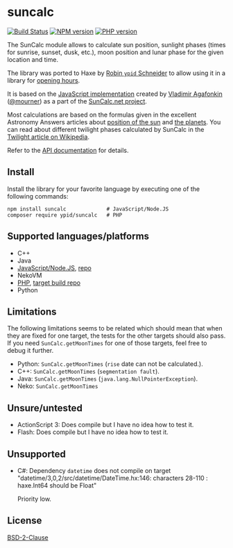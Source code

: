 
# suncalc

<!-- This file was generated by scripts/template. Do not edit this file directly but
     instead have a look at: metainfo.json, templates/README.md.j2. -->

[![Build Status](https://travis-ci.org/ypid/suncalc.svg?branch=master)](https://travis-ci.org/ypid/suncalc)
[![NPM version](https://badge.fury.io/js/suncalc.svg)](https://www.npmjs.org/package/suncalc)
[![PHP version](https://badge.fury.io/ph/ypid%2Fsuncalc.svg)](https://packagist.org/packages/ypid/suncalc)


The SunCalc module allows to calculate sun position,
sunlight phases (times for sunrise, sunset, dusk, etc.),
moon position and lunar phase for the given location and time.

The library was ported to Haxe by [Robin `ypid` Schneider](https://github.com/ypid) to allow using it in a library for [opening hours](https://github.com/opening-hours/opening_hours.js/issues/136).

It is based on the [JavaScript implementation](https://github.com/mourner/suncalc)
created by [Vladimir Agafonkin](http://agafonkin.com/en) ([@mourner](https://github.com/mourner))
as a part of the [SunCalc.net project](http://suncalc.net).

Most calculations are based on the formulas given in the excellent Astronomy Answers articles
about [position of the sun](http://aa.quae.nl/en/reken/zonpositie.html)
and [the planets](http://aa.quae.nl/en/reken/hemelpositie.html).
You can read about different twilight phases calculated by SunCalc
in the [Twilight article on Wikipedia](https://en.wikipedia.org/wiki/Twilight).

Refer to the [API documentation](https://ypid.github.io/suncalc/suncalc/SunCalc.html) for details.

## Install

Install the library for your favorite language by executing one of the following commands:

```Shell
npm install suncalc             # JavaScript/Node.JS
composer require ypid/suncalc   # PHP
```

## Supported languages/platforms

* C++
* Java
* [JavaScript/Node.JS](https://www.npmjs.org/package/suncalc), [repo](https://github.com/mourner/suncalc)
* NekoVM
* [PHP](https://packagist.org/packages/ypid/suncalc), [target build repo](https://github.com/ypid/suncalc-php)
* Python

## Limitations

The following limitations seems to be related which should mean that when they are fixed for one target, the tests for the other targets should also pass. If you need `SunCalc.getMoonTimes` for one of those targets, feel free to debug it further.

* Python: `SunCalc.getMoonTimes` (`rise` date can not be calculated.).
* C++: `SunCalc.getMoonTimes` (`segmentation fault`).
* Java: `SunCalc.getMoonTimes` (`java.lang.NullPointerException`).
* Neko: `SunCalc.getMoonTimes`

## Unsure/untested

* ActionScript 3: Does compile but I have no idea how to test it.
* Flash: Does compile but I have no idea how to test it.

## Unsupported

* C#: Dependency `datetime` does not compile on target "datetime/3,0,2/src/datetime/DateTime.hx:146: characters 28-110 : haxe.Int64 should be Float"

  Priority low.

## License

[BSD-2-Clause](https://tldrlegal.com/license/bsd-2-clause-license-%28freebsd%29)
